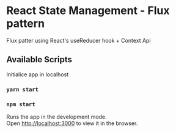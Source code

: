 # React State Management - Flux pattern

Flux patter using React's useReducer hook + Context Api

## Available Scripts

Initialice app in localhost

### `yarn start`
### `npm start`

Runs the app in the development mode.\
Open [http://localhost:3000](http://localhost:3000) to view it in the browser.
